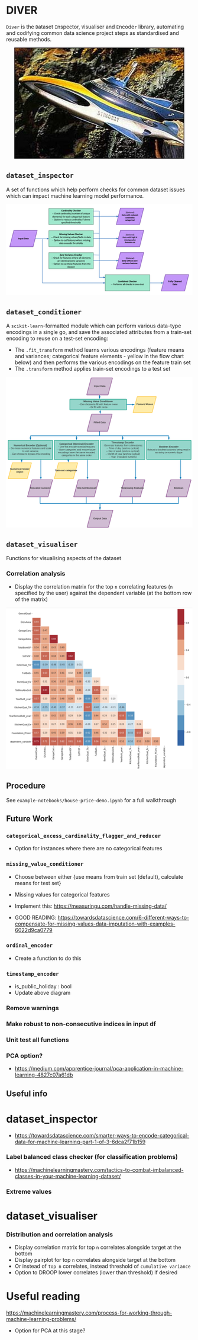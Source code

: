 # DIVER

`Diver` is the `D`ataset `I`nspector, `V`isualiser and `E`ncode`r` library, automating and codifying common data science project steps as standardised and reusable methods.

<p align="center">
  <img width="460" height="300" src="pictures/stingray.jpg">
</p>

## `dataset_inspector`

A set of functions which help perform checks for common dataset issues which can impact machine learning model performance.

![`inspector` flow](pictures/inspector_flow.png)

## `dataset_conditioner`

A `scikit-learn`-formatted module which can perform various data-type encodings in a single go, and save the associated attributes from a train-set encoding to reuse on a test-set encoding:
- The `.fit_transform` method learns various encodings (feature means and variances; categorical feature elements - yellow in the flow chart below) and then performs the various encodings on the feature train set
- The `.transform` method applies train-set encodings to a test set

![`fit_transform` flow](pictures/readme_flow.png)

## `dataset_visualiser`

Functions for visualising aspects of the dataset

### Correlation analysis
- Display the correlation matrix for the top `n` correlating features (`n` specified by the user) against the dependent variable (at the bottom row of the matrix)

![correlation](pictures/correlation.png)

## Procedure

See `example-notebooks/house-price-demo.ipynb` for a full walkthrough

## Future Work

### `categorical_excess_cardinality_flagger_and_reducer`
- Option for instances where there are no categorical features

### `missing_value_conditioner`
- Choose between either {use means from train set (default), calculate means for test set}
- Missing values for categorical features

- Implement this: https://measuringu.com/handle-missing-data/

- GOOD READING: https://towardsdatascience.com/6-different-ways-to-compensate-for-missing-values-data-imputation-with-examples-6022d9ca0779

### `ordinal_encoder`
- Create a function to do this

### `timestamp_encoder`
- is_public_holiday : bool
- Update above diagram

### Remove warnings

### Make robust to non-consecutive indices in input df

### Unit test all functions

### PCA option?
- https://medium.com/apprentice-journal/pca-application-in-machine-learning-4827c07a61db

## Useful info

# dataset_inspector
- https://towardsdatascience.com/smarter-ways-to-encode-categorical-data-for-machine-learning-part-1-of-3-6dca2f71b159
### Label balanced class checker (for classification problems)
- https://machinelearningmastery.com/tactics-to-combat-imbalanced-classes-in-your-machine-learning-dataset/

### Extreme values

# dataset_visualiser

### Distribution and correlation analysis
- Display correlation matrix for top `n` correlates alongside target at the bottom
- Display pairplot for top `n` correlates alongside target at the bottom
- Or instead of `top n` correlates, instead threshold of `cumulative variance`
- Option to DROOP lower correlates (lower than threshold) if desired

# Useful reading
https://machinelearningmastery.com/process-for-working-through-machine-learning-problems/


- Option for PCA at this stage?


